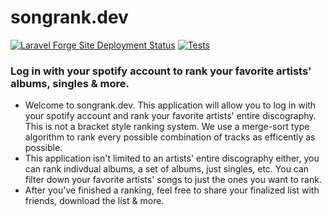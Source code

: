 # songrank.dev

[![Laravel Forge Site Deployment Status](https://img.shields.io/endpoint?url=https%3A%2F%2Fforge.laravel.com%2Fsite-badges%2F450a9eee-4bdb-4407-b76c-ae56c34a8155&style=plastic)](https://forge.laravel.com/servers/857959/sites/2522533)
[![Tests](https://github.com/kyledoesdev/spotify-song-ranker/actions/workflows/tests.yml/badge.svg)](https://github.com/kyledoesdev/spotify-song-ranker/actions/workflows/tests.yml)

### Log in with your spotify account to rank your favorite artists' albums, singles & more.

- Welcome to songrank.dev. This application will allow you to log in with your
    spotify account and rank your favorite artists' entire discography. This is not a bracket style ranking system.
    We use a merge-sort type algorithm to rank every possible combination of tracks as efficently as possible.
- This application isn't limited to an artists' entire discography either, you can rank indivdual albums, a set
    of albums, just singles, etc. You can filter down your favorite artists' songs to just the ones you want to rank.
- After you've finished a ranking, feel free to share your finalized list with friends, download the list & more.
